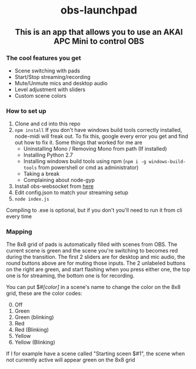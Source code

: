 <h1 style="text-align: center"><b>obs-launchpad</b></h1>
<h2 style="text-align: center">This is an app that allows you to use an AKAI APC Mini to control OBS</h2>

### The cool features you get

- Scene switching with pads
- Start/Stop streaming/recording
- Mute/Unmute mics and desktop audio
- Level adjustment with sliders
- Custom scene colors

### How to set up

1. Clone and cd into this repo
2. `npm install`
   If you don't have windows build tools correctly installed, node-midi will freak out. To fix this, google every error you get and find out how to fix it. Some things that worked for me are
   - Uninstalling Mono / Removing Mono from path (If installed)
   - Installing Python 2.7
   - Installing windows build tools using npm (`npm i -g windows-build-tools` from powershell or cmd as administrator)
   - Taking a break
   - Complaining about node-gyp
3. Install obs-websocket from [here](https://github.com/Palakis/obs-websocket/releases/latest)
4. Edit config.json to match your streaming setup
5. `node index.js`

Compiling to .exe is optional, but if you don't you'll need to run it from cli every time

### Mapping

The 8x8 grid of pads is automatically filled with scenes from OBS. The current scene is green and the scene you're switching to becomes red during the transition. The first 2 sliders are for desktop and mic audio, the round buttons above are for muting those inputs. The 2 unlabeled buttons on the right are green, and start flashing when you press either one, the top one is for streaming, the bottom one is for recording.

You can put $#_\[color]_ in a scene's name to change the color on the 8x8 grid, these are the color codes:

0. Off
1. Green
2. Green (blinking)
3. Red
4. Red (Blinking)
5. Yellow
6. Yellow (Blinking)

If I for example have a scene called "Starting sceen $#1", the scene when not currently active will appear green on the 8x8 grid
